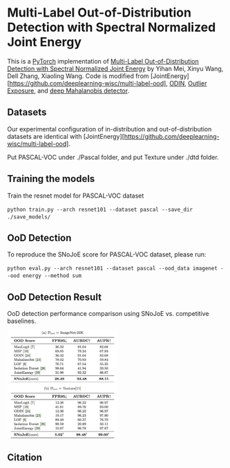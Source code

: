 # Multi-Label Out-of-Distribution Detection with Spectral Normalized Joint Energy

This is a [PyTorch](http://pytorch.org) implementation of [Multi-Label Out-of-Distribution Detection with Spectral Normalized Joint Energy](......) by Yihan Mei, Xinyu Wang, Dell Zhang, Xiaoling Wang.
Code is modified from [JointEnergy][https://github.com/deeplearning-wisc/multi-label-ood], [ODIN](https://github.com/facebookresearch/odin),  [Outlier Exposure](https://github.com/hendrycks/outlier-exposure), and [deep Mahalanobis
detector](https://github.com/pokaxpoka/deep_Mahalanobis_detector).

## Datasets

Our experimental configuration of in-distribution and out-of-distribution datasets are identical with [JointEnergy][https://github.com/deeplearning-wisc/multi-label-ood].

Put PASCAL-VOC under ./Pascal folder, and put Texture under ./dtd folder.

## Training the models

Train the resnet model for PASCAL-VOC dataset

`python train.py --arch resnet101 --dataset pascal --save_dir ./save_models/`

## OoD Detection

To reproduce the SNoJoE score for PASCAL-VOC dataset, please run: 

`python eval.py --arch resnet101 --dataset pascal --ood_data imagenet --ood energy --method sum`

## OoD Detection Result

OoD detection performance comparison using SNoJoE vs. competitive
baselines.

<img src="./pic/result.png" alt="result" style="zoom: 25%;" />



## Citation

```

```

